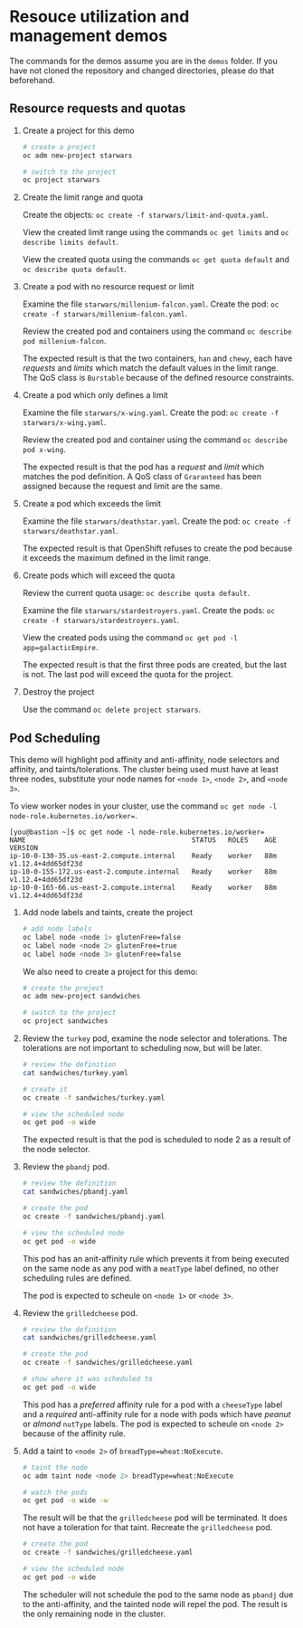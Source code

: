 # Resouce utilization and management demos

The commands for the demos assume you are in the `demos` folder.  If you have not cloned the repository and changed directories, please do that beforehand.

## Resource requests and quotas

1. Create a project for this demo
   
   ```bash
   # create a project
   oc adm new-project starwars
   
   # switch to the project
   oc project starwars
   ```
   
1. Create the limit range and quota
   
   Create the objects: `oc create -f starwars/limit-and-quota.yaml`. 
   
   View the created limit range using the commands `oc get limits` and `oc describe limits default`.
   
   View the created quota using the commands `oc get quota default` and `oc describe quota default`.
   
1. Create a pod with no resource request or limit
   
   Examine the file `starwars/millenium-falcon.yaml`.  Create the pod: `oc create -f starwars/millenium-falcon.yaml`.  
   
   Review the created pod and containers using the command `oc describe pod millenium-falcon`.
   
   The expected result is that the two containers, `han` and `chewy`, each have *requests* and *limits* which match the default values in the limit range.  The QoS class is `Burstable` because of the defined resource constraints.
   
1. Create a pod which only defines a limit
   
   Examine the file `starwars/x-wing.yaml`.  Create the pod: `oc create -f starwars/x-wing.yaml`.
   
   Review the created pod and container using the command `oc describe pod x-wing`.
   
   The expected result is that the pod has a *request* and *limit* which matches the pod definition.  A QoS class of `Graranteed` has been assigned because the request and limit are the same.
   
1. Create a pod which exceeds the limit
   
   Examine the file `starwars/deathstar.yaml`.  Create the pod: `oc create -f starwars/deathstar.yaml`.
   
   The expected result is that OpenShift refuses to create the pod because it exceeds the maximum defined in the limit range.
   
1. Create pods which will exceed the quota
   
   Review the current quota usage: `oc describe quota default`.

   Examine the file `starwars/stardestroyers.yaml`.  Create the pods: `oc create -f starwars/stardestroyers.yaml`.
   
   View the created pods using the command `oc get pod -l app=galacticEmpire`.

   The expected result is that the first three pods are created, but the last is not.  The last pod will exceed the quota for the project.
   
1. Destroy the project
   
   Use the command `oc delete project starwars`.

## Pod Scheduling 

This demo will highlight pod affinity and anti-affinity, node selectors and affinity, and taints/tolerations.  The cluster being used must have at least three nodes, substitute your node names for `<node 1>`, `<node 2>`, and `<node 3>`.

To view worker nodes in your cluster, use the command `oc get node -l node-role.kubernetes.io/worker=`.

```console
[you@bastion ~]$ oc get node -l node-role.kubernetes.io/worker=
NAME                                         STATUS   ROLES    AGE   VERSION
ip-10-0-130-35.us-east-2.compute.internal    Ready    worker   88m   v1.12.4+4dd65df23d
ip-10-0-155-172.us-east-2.compute.internal   Ready    worker   88m   v1.12.4+4dd65df23d
ip-10-0-165-66.us-east-2.compute.internal    Ready    worker   88m   v1.12.4+4dd65df23d
```

1. Add node labels and taints, create the project
   
   ```bash
   # add node labels
   oc label node <node 1> glutenFree=false
   oc label node <node 2> glutenFree=true
   oc label node <node 3> glutenFree=false
   ```
   
   We also need to create a project for this demo:

   ```bash
   # create the project
   oc adm new-project sandwiches
   
   # switch to the project
   oc project sandwiches
   ```

1. Review the `turkey` pod, examine the node selector and tolerations.  The tolerations are not important to scheduling now, but will be later.
   
   ```bash
   # review the definition
   cat sandwiches/turkey.yaml
   
   # create it
   oc create -f sandwiches/turkey.yaml
   
   # view the scheduled node
   oc get pod -o wide
   ```
   
   The expected result is that the pod is scheduled to node 2 as a result of the node selector.
   
1. Review the `pbandj` pod.
   
   ```bash
   # review the definition
   cat sandwiches/pbandj.yaml

   # create the pod
   oc create -f sandwiches/pbandj.yaml

   # view the scheduled node
   oc get pod -o wide
   ```
   
   This pod has an anit-affinity rule which prevents it from being executed on the same node as any pod with a `meatType` label defined, no other scheduling rules are defined.
   
   The pod is expected to scheule on `<node 1>` or `<node 3>`.
   
1. Review the `grilledcheese` pod.
   
   ```bash
   # review the definition
   cat sandwiches/grilledcheese.yaml
   
   # create the pod
   oc create -f sandwiches/grilledcheese.yaml
   
   # show where it was scheduled to
   oc get pod -o wide
   ```
   
   This pod has a *preferred* affinity rule for a pod with a `cheeseType` label and a *required* anti-affinity rule for a node with pods which have *peanut* or *almond* `nutType` labels. The pod is expected to scheule on `<node 2>` because of the affinity rule.
   
1. Add a taint to `<node 2>` of `breadType=wheat:NoExecute`.
   
   ```bash
   # taint the node
   oc adm taint node <node 2> breadType=wheat:NoExecute

   # watch the pods
   oc get pod -o wide -w
   ```

   The result will be that the `grilledcheese` pod will be terminated.  It does not have a toleration for that taint.  Recreate the `grilledcheese` pod.

   ```bash
   # create the pod
   oc create -f sandwiches/grilledcheese.yaml

   # view the scheduled node
   oc get pod -o wide
   ```
   
   The scheduler will not schedule the pod to the same node as `pbandj` due to the anti-affinity, and the tainted node will repel the pod.  The result is the only remaining node in the cluster.